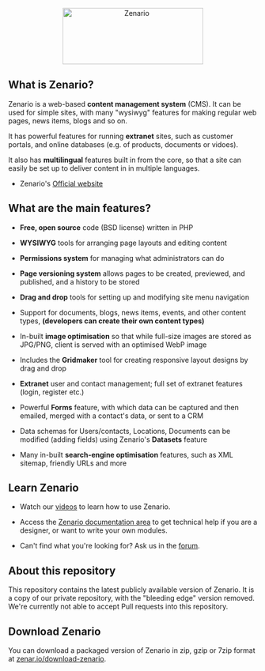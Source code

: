 <p align="center"><img
  alt="Zenario" width="284" height="114"
  src="https://zenar.io/zenario_custom/misc/logo_on_github/zenario%20logo@4x.png"
/></p>

What is Zenario?
-------------------

Zenario is a web-based **content management system** (CMS). It can be used for simple
sites, with many "wysiwyg" features for making regular web pages, news items, blogs and
so on.

It has powerful features for running **extranet** sites, such as customer portals,
and online databases (e.g. of products, documents or vidoes). 

It also has **multilingual** features built in from the core, so that a site can easily
be set up to deliver content in in multiple languages.

* Zenario's [Official website](https://zenar.io)

What are the main features?
------------------------------

* **Free, open source** code (BSD license) written in PHP

* **WYSIWYG** tools for arranging page layouts and editing content
 
* **Permissions system** for managing what administrators can do

* **Page versioning system** allows pages to be created, previewed, and published, and a history 
  to be stored
 
* **Drag and drop** tools for setting up and modifying site menu navigation
 
* Support for documents, blogs, news items, events, and other content types, **(developers can
  create their own content types)**
 
* In-built **image optimisation** so that while full-size images are stored as JPG/PNG, client
  is served with an optimised WebP image 

* Includes the **Gridmaker** tool for creating responsive layout designs by drag and drop
 
* **Extranet** user and contact management; full set of extranet features (login, register etc.)
 
* Powerful **Forms** feature, with which data can be captured and then emailed, merged with a 
  contact's data, or sent to a CRM
 
* Data schemas for Users/contacts, Locations, Documents can be modified (adding fields) using
  Zenario's **Datasets** feature
 
* Many in-built **search-engine optimisation** features, such as XML sitemap, friendly URLs and more


Learn Zenario
--------------------------------------

* Watch our [videos](https://zenar.io/video-tutorials) to learn how to use Zenario.

* Access the [Zenario documentation area](https://zenar.io/documentation-area) to get
  technical help if you are a designer, or want to write your own modules.

* Can't find what you're looking for? Ask us in the [forum](https://zenar.io/forums).


About this repository
---------------------

This repository contains the latest publicly available version of Zenario. It is a copy of our private repository, with the "bleeding edge" version removed. We're currently not able to accept Pull requests into this repository.


Download Zenario
---------------------
You can download a packaged version of Zenario in zip, gzip or 7zip format at
  [zenar.io/download-zenario](https://zenar.io/download-zenario).


